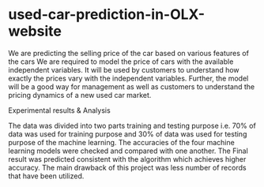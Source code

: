# used-car-prediction-in-OLX-website

We are predicting the selling price of the car based on various features of the cars
We are required to model the price of cars with the available independent variables. It will be used by customers to understand how exactly the prices vary with the independent variables. Further, the model will be a good way for management as well as customers to understand the pricing dynamics of a new used car market.



Experimental results & Analysis

The data was divided into two parts training and testing purpose i.e. 70% of data was used for training purpose and 30% of data was used for testing purpose of the machine learning. 
The accuracies of the four machine learning models were checked and compared with one another. 
The Final result was predicted consistent with the algorithm which achieves higher accuracy. 
The main drawback of this project was less number of records that have been utilized.

